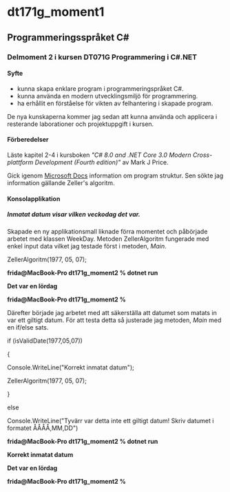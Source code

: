 # dt171g_moment1

## Programmeringsspråket C#

### Delmoment 2 i kursen DT071G Programmering i C#.NET

#### Syfte
* kunna skapa enklare program i programmeringspråket C#.
* kunna använda en modern utvecklingsmiljö för programmering.
* ha erhållit en förståelse för vikten av felhantering i skapade program.

De nya kunskaperna kommer jag sedan att kunna använda och applicera i resterande laborationer och projektuppgift i kursen.

#### Förberedelser
Läste kapitel 2-4 i kursboken _"C# 8.0 and .NET Core 3.0 Modern Cross-plattform Development (Fourth edition)"_ av Mark J Price. 

Gick igenom [Microsoft Docs](https://docs.microsoft.com/en-us/dotnet/csharp/fundamentals/program-structure/) information om program struktur. Sen sökte jag information gällande Zeller's algoritm. 

#### Konsolapplikation 
##### Inmatat datum visar vilken veckodag det var.
Skapade en ny applikationsmall liknade förra momentet och påbörjade arbetet med klassen WeekDay. Metoden ZellerAlgoritm fungerade med enkel input data vilket jag testade först i metoden, _Main_. 

ZellerAlgoritm(1977, 05, 07);

**frida@MacBook-Pro dt171g_moment2 % dotnet run**

**Det var en lördag**

**frida@MacBook-Pro dt171g_moment2 %** 

Därefter började jag arbetet med att säkerställa att datumet som matats in var ett giltigt datum. För att testa detta så justerade jag metoden, _Main_ med en if/else sats.

if (isValidDate(1977,05,07)) 

{

Console.WriteLine("Korrekt inmatat datum");

ZellerAlgoritm(1977, 05, 07);

}

else
       
Console.WriteLine("Tyvärr var detta inte ett giltigt datum! Skriv datumet i formatet ÅÅÅÅ,MM,DD")

**frida@MacBook-Pro dt171g_moment2 % dotnet run**

**Korrekt inmatat datum**

**Det var en lördag**

**frida@MacBook-Pro dt171g_moment2 %** 

